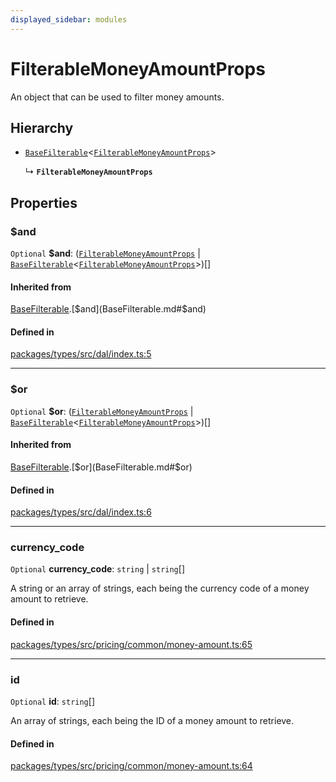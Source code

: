 ```yaml
---
displayed_sidebar: modules
---
```


# FilterableMoneyAmountProps

An object that can be used to filter money amounts.

## Hierarchy

- [`BaseFilterable`](BaseFilterable.md)<[`FilterableMoneyAmountProps`](FilterableMoneyAmountProps.md)\>

  ↳ **`FilterableMoneyAmountProps`**

## Properties

### $and

 `Optional` **$and**: ([`FilterableMoneyAmountProps`](FilterableMoneyAmountProps.md) \| [`BaseFilterable`](BaseFilterable.md)<[`FilterableMoneyAmountProps`](FilterableMoneyAmountProps.md)\>)[]

#### Inherited from

[BaseFilterable](BaseFilterable.md).[$and](BaseFilterable.md#$and)

#### Defined in

[packages/types/src/dal/index.ts:5](https://github.com/medusajs/medusa/blob/0350eeb0a1/packages/types/src/dal/index.ts#L5)

___

### $or

 `Optional` **$or**: ([`FilterableMoneyAmountProps`](FilterableMoneyAmountProps.md) \| [`BaseFilterable`](BaseFilterable.md)<[`FilterableMoneyAmountProps`](FilterableMoneyAmountProps.md)\>)[]

#### Inherited from

[BaseFilterable](BaseFilterable.md).[$or](BaseFilterable.md#$or)

#### Defined in

[packages/types/src/dal/index.ts:6](https://github.com/medusajs/medusa/blob/0350eeb0a1/packages/types/src/dal/index.ts#L6)

___

### currency\_code

 `Optional` **currency\_code**: `string` \| `string`[]

A string or an array of strings, each being the currency code of a money amount to retrieve.

#### Defined in

[packages/types/src/pricing/common/money-amount.ts:65](https://github.com/medusajs/medusa/blob/0350eeb0a1/packages/types/src/pricing/common/money-amount.ts#L65)

___

### id

 `Optional` **id**: `string`[]

An array of strings, each being the ID of a money amount to retrieve.

#### Defined in

[packages/types/src/pricing/common/money-amount.ts:64](https://github.com/medusajs/medusa/blob/0350eeb0a1/packages/types/src/pricing/common/money-amount.ts#L64)
